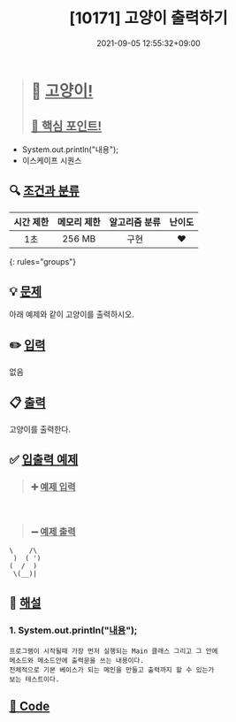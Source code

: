 ﻿---
title : "[10171] 고양이 출력하기"
categories:
  - Codetest
tags:
  - BackJoon Java - Basic
  - 사칙연산과 입출력
date: 2021-09-05 12:55:32+09:00 #작성일자
last_modified_at: 2021-09-05 #업데이트날짜.
#toc: true # 퀵메뉴 활성화
#toc_label: "안녕하세요" # 퀵메뉴 이름
#toc_sticky: true # 퀵메뉴 고정할것인지?
# other options
---

> # 📜 <u>고양이!</u> 
> ## <u>📌 핵심 포인트!</u> 
* System.out.println("내용");
* 이스케이프 시퀀스


## 🔍 <u>조건과 분류</u>

| 시간 제한  | 메모리 제한  |  알고리즘 분류 | 난이도 
|:-------------:|:---------------:|:-----------:|:---------:
| 1초     | 256 MB | 구현 | ❤️ 
{: rules="groups"}

## 💡 <u>문제</u> 
아래 예제와 같이 고양이를 출력하시오.

## ✏️ <u>입력</u>
없음

## 📋 <u>출력</u>
고양이를 출력한다.

## ✅ <u>입출력 예제</u>
> ### ➕ <u>예제 입력</u>
	ㅤ

> ### ➖ <u>예제 출력</u>
	\    /\
	 )  ( ')
	(  /  )
	 \(__)|

## 💭 <u>해설</u>
### 1. System.out.println("<u>내용</u>");
	프로그램이 시작될때 가장 먼저 실행되는 Main 클래스 그리고 그 안에 
	메소드와 메소드안에 출력문을 쓰는 내용이다.
	전체적으로 기본 베이스가 되는 메인을 만들고 출력까지 할 수 있는가
	보는 테스트이다. 


## <u>📖 <u>Code</u>
<script src="https://gist.github.com/Cononi/bc9733f2d1cbf221771ecdd0ea9e4917.js"></script>

